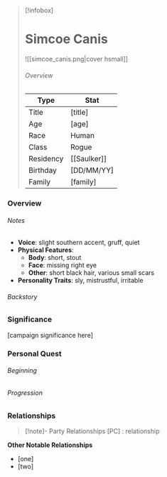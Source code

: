 > [!infobox]
> # Simcoe Canis
> ![[simcoe_canis.png|cover hsmall]]
> ###### Overview
> | Type | Stat |
> | ---- | ---- |
> | Title | [title] |
> | Age | [age] |
> | Race | Human |
> | Class | Rogue |
> | Residency | [[Saulker]] |
> | Birthday | [DD/MM/YY] |
> | Family | [family] |

### Overview
###### Notes
- **Voice**: slight southern accent, gruff, quiet 
- **Physical Features**: 
	- **Body**: short, stout 
	- **Face**: missing right eye
	- **Other**:  short black hair, various small scars
- **Personality Traits**: sly, mistrustful, irritable

###### Backstory

### Significance
[campaign significance here]

### Personal Quest
###### Beginning
###### Progression

### Relationships
> [!note]- Party Relationships
> [PC] : relationship

**Other Notable Relationships**
- [one]
- [two]